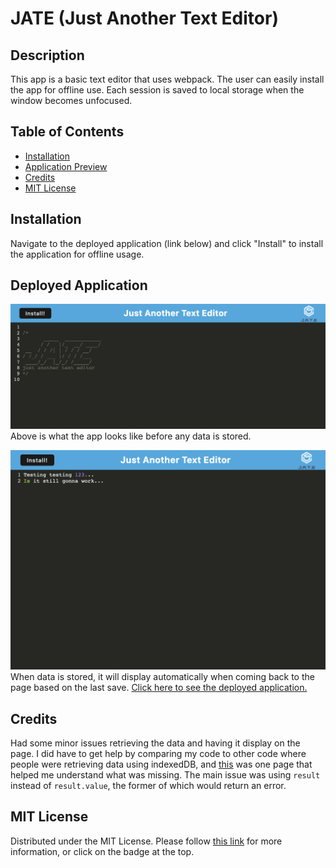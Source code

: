 # JATE (Just Another Text Editor)

## Description
This app is a basic text editor that uses webpack. The user can easily install the app for offline use. Each session is saved to local storage when the window becomes unfocused. 

## Table of Contents
- [Installation](#installation)
- [Application Preview](#application-previous)
- [Credits](#credits)
- [MIT License](#mit-license)

## Installation
Navigate to the deployed application (link below) and click "Install" to install the application for offline usage. 
  
## Deployed Application
![Preview](./images/appPreview1.png)
Above is what the app looks like before any data is stored. 

![Preview](./images/appPreview2.png)
When data is stored, it will display automatically when coming back to the page based on the last save. 
[Click here to see the deployed application.](https://shrouded-journey-03662.herokuapp.com/)

## Credits
Had some minor issues retrieving the data and having it display on the page. I did have to get help by comparing my code to other code where people were retrieving data using indexedDB, and [this](https://dev.to/pandresdev/get-data-from-indexeddb-7hg) was one page that helped me understand what was missing. The main issue was using `result` instead of `result.value`, the former of which would return an error.

## MIT License
Distributed under the MIT License. Please follow [this link](https://opensource.org/licenses/MIT) for more information, or click on the badge at the top.
